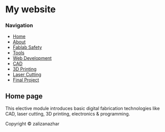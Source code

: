 <!DOCTYPE html>
<html>
	<head>
		<title> Website</title>
		<link rel="stylesheet" type="text/css" href="css/style.css"/>
	</head>
	<body>
		<div id="container" width="800">
			<div id="header">
				<h1>My website</h1>
			</div>
			<div id="content">
				<div id="nav">
					<h3>Navigation</h3>
					<ul>
						<li><a class="selected" href="index.html">Home</a></li>
						<li><a href="about.html">About</a></li>
						<li><a href="01-safety.html">Fablab Safety</a></li>
						<li><a href="02-tools.html">Tools</a></li>
						<li><a href="03-web.html">Web Development</a></li>
						<li><a href="04-cad.html">CAD</a></li>
						<li><a href="05-3dprint.html">3D Printing</a></li>
						<li><a href="06-laser.html">Laser Cutting</a></li>
						<li><a href="09-project.html">Final Project</a></li>
					</ul>
				</div>
				<div id="main">
					<h2>Home page</h2>
					<p>This elective module introduces basic digital fabrication technologies like CAD, laser cutting, 3D printing, electronics & programming.</p>
				</div>
			</div>
			<div id="footer">
				Copyright &copy; zalizanazhar
			</div>
		</div>
	</body>
</html>
